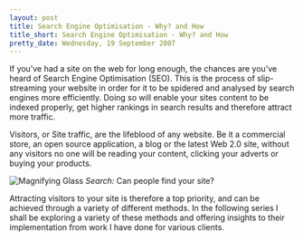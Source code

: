 ```yaml
---
layout: post
title: Search Engine Optimisation - Why? and How
title_short: Search Engine Optimisation - Why? and How
pretty_date: Wednesday, 19 September 2007
---
```


If you’ve had a site on the web for long enough, the chances are you’ve heard of Search Engine Optimisation (SEO). This is the process of slip-streaming your website in order for it to be spidered and analysed by search engines more efficiently. Doing so will enable your sites content to be indexed properly, get higher rankings in search results and therefore attract more traffic.

Visitors, or Site traffic, are the lifeblood of any website. Be it a commercial store, an open source application, a blog or the latest Web 2.0 site, without any visitors no one will be reading your content, clicking your adverts or buying your products.
<p class="blogImg">
<img title="Magnifying Glass" alt="Magnifying Glass" src="http://www.cogworks.co.uk/blog/images/search.jpg" />
<span><em>Search:</em> Can people find your site?</span>
</p>
Attracting visitors to your site is therefore a top priority, and can be achieved through a variety of different methods. In the following series I shall be exploring a variety of these methods and offering insights to their implementation from work I have done for various clients.